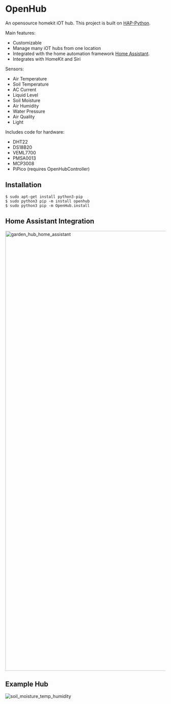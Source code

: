 # OpenHub

An opensource homekit iOT hub. This project is built on [HAP-Python](https://github.com/ikalchev/HAP-python). 

Main features:

* Customizable
* Manage many iOT hubs from one location
* Integrated with the home automation framework [Home Assistant](https://github.com/home-assistant/home-assistant).
* Integrates with HomeKit and Siri

Sensors:
* Air Temperature
* Soil Temperature
* AC Current
* Liquid Level
* Soil Moisture
* Air Humidity
* Water Pressure
* Air Quality
* Light

Includes code for hardware:
* DHT22
* DS18B20
* VEML7700
* PMSA0013
* MCP3008
* PiPico (requires OpenHubController)

## Installation 


```
$ sudo apt-get install python3-pip
$ sudo python3 pip -m install openhub
$ sudo python3 pip -m OpenHub.install
```

## Home Assistant Integration 

<img width="1381" alt="garden_hub_home_assistant" src="https://user-images.githubusercontent.com/3904428/142282799-40c58ffb-13dd-4115-ba77-7052f0199957.png">

## Example Hub

![soil_moisture_temp_humidity](https://user-images.githubusercontent.com/3904428/142282859-fffbcc82-ac24-4a6b-afc1-daf44ad1abfe.jpg)

